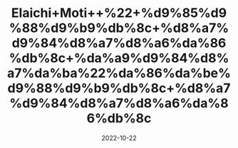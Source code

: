 ---
title: 'Elaichi+Moti++%22+%d9%85%d9%88%d9%b9%db%8c+%d8%a7%d9%84%d8%a7%d8%a6%da%86%db%8c+%da%a9%d9%84%d8%a7%da%ba%22%da%86%da%be%d9%88%d9%b9%db%8c+%d8%a7%d9%84%d8%a7%d8%a6%da%86%db%8c'
date: '2022-10-22' 
metatag: '' 
inventory: '0' 
draft: false 
# meta description 
shortDescripton: 'Black+Cardamom+%22+It+offers+several+benefits+as+an+ingredient+in+cooking+and+for+a+skin+and+hair+care+regime.'
description: 'Spices+%d9%85%d8%b5%d8%a7%d9%84%d8%ad%db%92'
longdescription: ''
featured: True
# product Price
price: '40.0'
# Product Short Description
shortDescription: 'Black+Cardamom+%22+It+offers+several+benefits+as+an+ingredient+in+cooking+and+for+a+skin+and+hair+care+regime.'
productID: 'C1E3C9F0-1529-ED11-9968-005056B3A416'
type: 'products'
category: 'Spices+%d9%85%d8%b5%d8%a7%d9%84%d8%ad%db%92' 
thumnailproduct: 'https://eraconnect.blob.core.windows.net/product-images/aminsaddiquidawakhana/C1E3C9F0-1529-ED11-9968-005056B3A416.webp' 
images:
  - image: 'https://eraconnect.blob.core.windows.net/product-images/aminsaddiquidawakhana/C1E3C9F0-1529-ED11-9968-005056B3A416.webp'  
Variants:
---